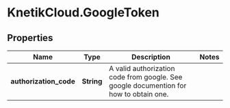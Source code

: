 # KnetikCloud.GoogleToken

## Properties
Name | Type | Description | Notes
------------ | ------------- | ------------- | -------------
**authorization_code** | **String** | A valid authorization code from google. See google documention for how to obtain one. | 


